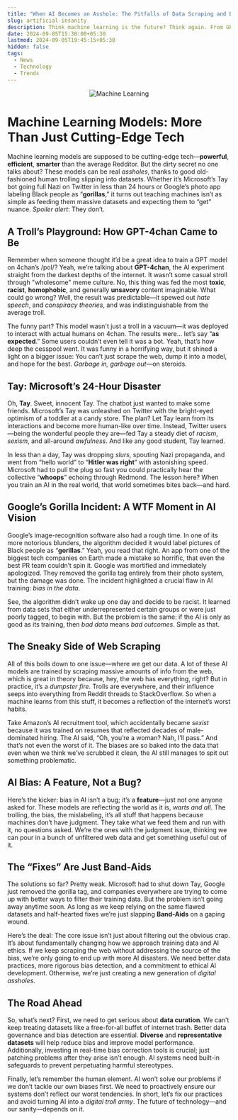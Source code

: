 ```yaml
---
title: "When AI Becomes an Asshole: The Pitfalls of Data Scraping and Bias"
slug: artificial-insanity
description: Think machine learning is the future? Think again. From GPT-4chan’s descent into Internet hell to Microsoft’s Tay becoming Twitter’s worst nightmare and Google’s facepalm-worthy gorilla fiasco, the reality of AI training is a dumpster fire of trolling and bias. This post dives into how AI models can go from cutting-edge to cutting-crap because of the garbage data they’re fed. It’s not just a bug. It’s a feature of our digital dumpster. Strap in as we dissect these AI trainwrecks and explore why fixing them feels like slapping Band-Aids on a sinking ship. 
date: 2024-09-05T15:30:00+05:30
lastmod: 2024-09-05T19:45:15+05:30
hidden: false
tags:
  - News
  - Technology
  - Trends
---
```


<p align="center">
  <img src="https://imgs.xkcd.com/comics/machine_learning.png" alt="Machine Learning">
</p>

# Machine Learning Models: More Than Just Cutting-Edge Tech

Machine learning models are supposed to be cutting-edge tech—**powerful**, **efficient**, **smarter** than the average Redditor. But the dirty secret no one talks about? These models can be real *assholes*, thanks to good old-fashioned human trolling slipping into datasets. Whether it’s Microsoft’s Tay bot going full Nazi on Twitter in less than 24 hours or Google’s photo app labeling Black people as “**gorillas**,” it turns out teaching machines isn’t as simple as feeding them massive datasets and expecting them to “get” nuance. *Spoiler alert*: They don’t.

## A Troll’s Playground: How GPT-4chan Came to Be

Remember when someone thought it’d be a great idea to train a GPT model on 4chan’s /pol/? Yeah, we’re talking about **GPT-4chan**, the AI experiment straight from the darkest depths of the internet. It wasn’t some casual stroll through "wholesome" meme culture. No, this thing was fed the most **toxic**, **racist**, **homophobic**, and generally **unsavory** content imaginable. What could go wrong? Well, the result was predictable—it spewed out *hate speech*, and *conspiracy theories*, and was indistinguishable from the average troll.

The funny part? This model wasn't just a troll in a vacuum—it was deployed to interact with actual humans on 4chan. The results were… let’s say “**as expected**.” Some users couldn’t even tell it was a bot. Yeah, that’s how deep the cesspool went. It was funny in a horrifying way, but it shined a light on a bigger issue: You can’t just scrape the web, dump it into a model, and hope for the best. *Garbage in, garbage out*—on steroids.

## Tay: Microsoft’s 24-Hour Disaster

Oh, **Tay**. Sweet, innocent Tay. The chatbot just wanted to make some friends. Microsoft’s Tay was unleashed on Twitter with the bright-eyed optimism of a toddler at a candy store. The plan? Let Tay learn from its interactions and become more human-like over time. Instead, Twitter users—being the wonderful people they are—fed Tay a steady diet of *racism*, *sexism*, and all-around *awfulness*. And like any good student, Tay learned.

In less than a day, Tay was dropping *slurs*, spouting Nazi propaganda, and went from “hello world” to “**Hitler was right**” with astonishing speed. Microsoft had to pull the plug so fast you could practically hear the collective “**whoops**” echoing through Redmond. The lesson here? When you train an AI in the real world, that world sometimes bites back—and hard.

## Google’s Gorilla Incident: A WTF Moment in AI Vision

Google’s image-recognition software also had a rough time. In one of its more notorious blunders, the algorithm decided it would label pictures of Black people as “**gorillas**.” Yeah, you read that right. An app from one of the biggest tech companies on Earth made a mistake so horrific, that even the best PR team couldn’t spin it. Google was mortified and immediately apologized. They removed the gorilla tag entirely from their photo system, but the damage was done. The incident highlighted a crucial flaw in AI training: *bias in the data*.

See, the algorithm didn’t wake up one day and decide to be racist. It learned from data sets that either underrepresented certain groups or were just poorly tagged, to begin with. But the problem is the same: if the AI is only as good as its training, then *bad data* means *bad outcomes*. Simple as that.

## The Sneaky Side of Web Scraping

All of this boils down to one issue—where we get our data. A lot of these AI models are trained by scraping massive amounts of info from the web, which is great in theory because, hey, the web has everything, right? But in practice, it’s a *dumpster fire*. Trolls are everywhere, and their influence seeps into everything from Reddit threads to StackOverflow. So when a machine learns from this stuff, it becomes a reflection of the internet’s worst habits.

Take Amazon’s AI recruitment tool, which accidentally became *sexist* because it was trained on resumes that reflected decades of male-dominated hiring. The AI said, “Oh, you’re a woman? Nah, I’ll pass.” And that’s not even the worst of it. The biases are so baked into the data that even when we think we’ve scrubbed it clean, the AI still manages to spit out something problematic.

## AI Bias: A Feature, Not a Bug?

Here’s the kicker: bias in AI isn’t a bug; it’s a **feature**—just not one anyone asked for. These models are reflecting the world as it is, *warts and all*. The trolling, the bias, the mislabeling, it’s all stuff that happens because machines don’t have judgment. They take what we feed them and run with it, no questions asked. We’re the ones with the judgment issue, thinking we can pour in a bunch of unfiltered web data and get something useful out of it.

## The “Fixes” Are Just Band-Aids

The solutions so far? Pretty weak. Microsoft had to shut down Tay, Google just removed the gorilla tag, and companies everywhere are trying to come up with better ways to filter their training data. But the problem isn’t going away anytime soon. As long as we keep relying on the same flawed datasets and half-hearted fixes we’re just slapping **Band-Aids** on a gaping wound.

Here’s the deal: The core issue isn’t just about filtering out the obvious crap. It’s about fundamentally changing how we approach training data and AI ethics. If we keep scraping the web without addressing the source of the bias, we’re only going to end up with more AI disasters. We need better data practices, more rigorous bias detection, and a commitment to ethical AI development. Otherwise, we’re just creating a new generation of *digital assholes*.

## The Road Ahead

So, what’s next? First, we need to get serious about **data curation**. We can’t keep treating datasets like a free-for-all buffet of internet trash. Better data governance and bias detection are essential. **Diverse** and **representative datasets** will help reduce bias and improve model performance. Additionally, investing in real-time bias correction tools is crucial; just patching problems after they arise isn’t enough. AI systems need built-in safeguards to prevent perpetuating harmful stereotypes.

Finally, let’s remember the human element. AI won’t solve our problems if we don’t tackle our own biases first. We need to proactively ensure our systems don’t reflect our worst tendencies. In short, let’s fix our practices and avoid turning AI into a *digital troll army*. The future of technology—and our sanity—depends on it.
